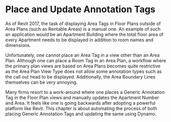 # Place and Update Annotation Tags

As of Revit 2017, the task of displaying Area Tags in Floor Plans outside of Area Plans \(such as Rentable Areas\) is a manual one. An example of such an application would be an Apartment Building where the total floor area of every Apartment needs to be displayed in addition to room names and dimensions.

Unfortunately, one cannot place an Area Tag in a view other than an Area Plan. Although one can place a Room Tag in an Area Plan, a workflow where the primary plan views are based on Area Plans becomes quite restrictive as the Area Plan View Type does not allow some annotation types such as the call out head to be displayed. Additionally, the Area Boundary Lines themselves can be very annoying.

Many firms resort to a work-around where one places a Generic Annotation Tag in the Floor Plan views and manually updates the Apartment Number and Area. It feels like one is going backwards after adopting a powerful platform like Revit. This chapter is about automating the process of both placing Generic Annotation Tags and updating the same using Dynamo.

